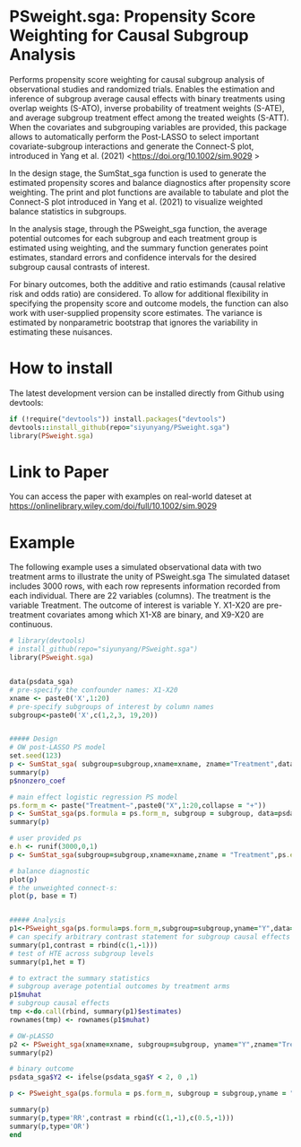 # PSweight.sga: Propensity Score Weighting for Causal Subgroup Analysis

Performs propensity score weighting for causal subgroup analysis of observational studies and randomized trials. Enables the estimation and inference of subgroup average causal effects with binary treatments using overlap weights (S-ATO), inverse probability of treatment weights (S-ATE), and average subgroup treatment effect among the treated weights (S-ATT). When the covariates and subgrouping variables are provided, this package allows to automatically perform the Post-LASSO to select important covariate-subgroup interactions and generate the Connect-S plot, introduced in Yang et al. (2021) <https://doi.org/10.1002/sim.9029 >

In the design stage, the SumStat_sga function is used to generate the estimated propensity scores and balance diagnostics after propensity score weighting. The print and plot functions are available to tabulate and plot the Connect-S plot introduced in Yang et al. (2021) to visualize weighted balance statistics in subgroups.

In the analysis stage, through the PSweight_sga function, the average potential outcomes for each subgroup and each treatment group is estimated using weighting, and the summary function generates point estimates, standard errors and confidence intervals for the desired subgroup causal contrasts of interest. 

For binary outcomes, both the additive and ratio estimands (causal relative risk and odds ratio) are considered. To allow for additional flexibility in specifying the propensity score and outcome models, the function can also work with user-supplied propensity score estimates. The variance is estimated by nonparametric bootstrap that ignores the variability in estimating these nuisances.

# How to install
The latest development version can be installed directly from Github using devtools:
``` Ruby
if (!require("devtools")) install.packages("devtools")
devtools::install_github(repo="siyunyang/PSweight.sga")
library(PSweight.sga)
```
# Link to Paper

You can access the paper with examples on real-world dateset at https://onlinelibrary.wiley.com/doi/full/10.1002/sim.9029

# Example
The following example uses a simulated observational data with two treatment arms to illustrate the unity of PSweight.sga The simulated dataset includes 3000 rows, with each row represents information recorded from each individual. There are 22 variables (columns). The treatment is the variable Treatment. The outcome of interest is variable Y. X1-X20 are pre-treatment covariates among which X1-X8 are binary, and X9-X20 are continuous.

``` Ruby
# library(devtools)
# install_github(repo="siyunyang/PSweight.sga")
library(PSweight.sga)


data(psdata_sga)
# pre-specify the confounder names: X1-X20
xname <- paste0('X',1:20)
# pre-specify subgroups of interest by column names
subgroup<-paste0('X',c(1,2,3, 19,20))


##### Design
# OW post-LASSO PS model
set.seed(123)
p <- SumStat_sga( subgroup=subgroup,xname=xname, zname="Treatment",data=psdata_sga, method='LASSO',weight="overlap")
summary(p)
p$nonzero_coef

# main effect logistic regression PS model
ps.form_m <- paste("Treatment~",paste0("X",1:20,collapse = "+"))
p <- SumStat_sga(ps.formula = ps.form_m, subgroup = subgroup, data=psdata_sga, method="glm",weight="overlap")
summary(p)

# user provided ps
e.h <- runif(3000,0,1)
p <- SumStat_sga(subgroup=subgroup,xname=xname,zname = "Treatment",ps.estimate = e.h, data=psdata_sga, weight="IPW")

# balance diagnostic
plot(p)
# the unweighted connect-s: 
plot(p, base = T)


##### Analysis
p1<-PSweight_sga(ps.formula=ps.form_m,subgroup=subgroup,yname="Y",data=psdata_sga,R=50,weight="overlap")
# can specify arbitrary contrast statement for subgroup causal effects
summary(p1,contrast = rbind(c(1,-1)))
# test of HTE across subgroup levels
summary(p1,het = T)

# to extract the summary statistics
# subgroup average potential outcomes by treatment arms
p1$muhat
# subgroup causal effects
tmp <-do.call(rbind, summary(p1)$estimates)
rownames(tmp) <- rownames(p1$muhat)

# OW-pLASSO
p2 <- PSweight_sga(xname=xname, subgroup=subgroup, yname="Y",zname="Treatment",data=psdata_sga,R=50, method='LASSO',weight="overlap")
summary(p2)

# binary outcome
psdata_sga$Y2 <- ifelse(psdata_sga$Y < 2, 0 ,1)

p <- PSweight_sga(ps.formula = ps.form_m, subgroup = subgroup,yname = "Y2", data=psdata_sga, weight="overlap")

summary(p)
summary(p,type='RR',contrast = rbind(c(1,-1),c(0.5,-1)))
summary(p,type='OR')
end
```
